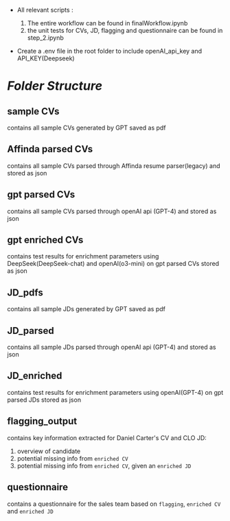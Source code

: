 * All relevant scripts :
    1. The entire workflow can be found in finalWorkflow.ipynb
    2. the unit tests for CVs, JD, flagging and questionnaire can be found in step_2.ipynb
    
* Create a .env file in the root folder to include openAI_api_key and API_KEY(Deepseek)

# *Folder Structure*

## sample CVs

contains all sample CVs generated by GPT saved as pdf

## Affinda parsed CVs

contains all sample CVs parsed through Affinda resume parser(legacy) and stored as json

## gpt parsed CVs

contains all sample CVs parsed through openAI api (GPT-4) and stored as json 
 
## gpt enriched CVs

contains test results for enrichment parameters using DeepSeek(DeepSeek-chat) and openAI(o3-mini) on gpt parsed CVs stored as json

## JD_pdfs

contains all sample JDs generated by GPT saved as pdf

## JD_parsed

contains all sample JDs parsed through openAI api (GPT-4) and stored as json 

## JD_enriched

contains test results for enrichment parameters using openAI(GPT-4) on gpt parsed JDs stored as json

## flagging_output

contains key information extracted for Daniel Carter's CV and CLO JD:
1. overview of candidate
2. potential missing info from `enriched CV`
3. potential missing info from `enriched CV`, given an `enriched JD`
   
## questionnaire

contains a questionnaire for the sales team based on `flagging`, `enriched CV` and `enriched JD`

